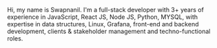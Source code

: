 Hi, my name is Swapnanil. I'm a full-stack developer with 3+ years of experience in JavaScript, React JS, Node JS, Python, MYSQL, with expertise in data structures, Linux, Grafana, front-end and backend development, clients & stakeholder management and techno-functional roles.
